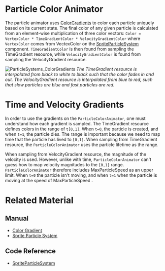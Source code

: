 # Particle Color Animator
The particle animator uses [ColorGradients](https://plasmaengine.github.io/PlasmaDocs/Plasma1/Editor/architecture/resources/colorgradient.markdown) to color each particle uniquely based on its current state.  The final color of any given particle is calculated from an element-wise multiplication of three color vectors:
```Color = VertexColor * TimeGradientColor * VelocityGradientColor```
where `VertexColor` comes from VectexColor  on the [SpriteParticleSystem](https://plasmaengine.github.io/PlasmaDocs/Plasma1/Editor/code_reference/class_reference/spriteparticlesystem.markdown) component.  `TimeGradientColor` is then found from sampling the TimeGradient resource, while `VelocityGradientColor` is found from sampling the VelocityGradient resource.

![ParticleSystems_ColorGradients](https://raw.githubusercontent.com/PlasmaEngine/PlasmaDocs/master/media/46668.gif) *The TimeGradient resource is interpolated from black to white to black such that the color fades in and out.  The VelocityGradient resource is interpolated from blue to red, such that slow particles are blue and fast particles are red.*


# Time and Velocity Gradients
In order to use the gradients on the `ParticleColorAnimator`, one must understand how each gradient is sampled. The TimeGradient resource defines colors in the range of `t[0,1]`.  When `t=0`, the particle is created, and when `t=1`, the particle dies.  The range is important because we need to map time that the particle has lived to `[0,1]`.  When sampling from TimeGradient resource, the `ParticleColorAnimator` uses the particle lifetime as the range.

When sampling from VelocityGradient resource, the magnitude of the velocity is used.  However, unlike with time, `ParticleColorAnimator` can't guess how to map velocity magnitudes to the `[0,1]` range.  `ParticleColorAnimator` therefore includes MaxParticleSpeed  as an upper limit.  When `t=0` the particle isn't moving, and when `t=1` when the particle is moving at the speed of MaxParticleSpeed .

# Related Material
## Manual
- [Color Gradient](https://plasmaengine.github.io/PlasmaDocs/Plasma1/Editor/architecture/resources/colorgradient.markdown)
- [Sprite Particle System](https://plasmaengine.github.io/PlasmaDocs/Plasma1/Editor/tutorials/graphics/particles/sprite_particle_system.markdown)

## Code Reference
- [SpriteParticleSystem](https://plasmaengine.github.io/PlasmaDocs/Plasma1/Editor/code_reference/class_reference/spriteparticlesystem.markdown) 

 